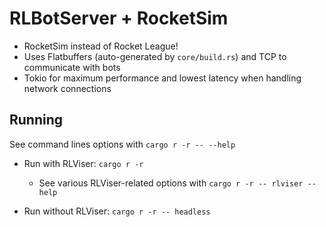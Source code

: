 # RLBotServer + RocketSim

- RocketSim instead of Rocket League!
- Uses Flatbuffers (auto-generated by `core/build.rs`) and TCP to communicate with bots
- Tokio for maximum performance and lowest latency when handling network connections

## Running

See command lines options with `cargo r -r -- --help`

- Run with RLViser: `cargo r -r`

  - See various RLViser-related options with `cargo r -r -- rlviser --help`

- Run without RLViser: `cargo r -r -- headless`
